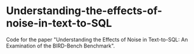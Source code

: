 # Understanding-the-effects-of-noise-in-text-to-SQL
Code for the paper "Understanding the Effects of Noise in Text-to-SQL: An Examination of the BIRD-Bench Benchmark".
